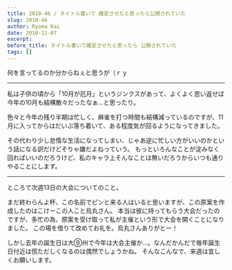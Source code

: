 ```yaml
---
title: 2010-46 / タイトル書いて 確定させたと思ったら公開されていた
slug: 2010-46
author: Ryoma Kai
date: 2010-11-07
excerpt: 
before_title: タイトル書いて確定させたと思ったら 公開されていた
tags: []
---
```


何を言ってるのか分からねぇと思うが（ｒｙ

----

私は子供の頃から「10月が厄月」というジンクスがあって、よくよく思い返せば今年の10月も結構散々だったなぁ…と思ったり。

色々と今年の残り半期は忙しく、麻雀を打つ時間も結構減っているのですが、11月に入ってからはだいぶ落ち着いて、ある程度気が回るようになってきました。

その代わり少し怠惰な生活になってしまい、じゃあ逆に忙しい方がいいのかという話になる訳だけどそりゃ嫌だよねっていう。
もっといろんなことが淀みなく回ればいいのだろうけど、私のキャラ上そんなことは無いだろうからいつも通りやることにします。

----

ところで次週13日の大会についてのこと。

まだ終わらんよ杯、この名前でピンと来る人はいると思いますが、この原案を作成したのはこけーこの人こと烏丸さん。
本当は彼に持ってもらう大会だったのですが、多忙の為、原案を受け取って私が主催という形で大会を開くことになりました。
この場を借りて改めてお礼を。烏丸さんありがとー！

しかし去年の誕生日は大⑨州で今年は大会主催か…。なんだかんだで毎年誕生日付近は慌ただしくなるのは偶然でしょうかね。
そんなこんなで、来週は宜しくお願いします。
